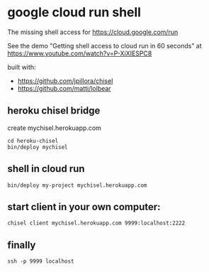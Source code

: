 # google cloud run shell

The missing shell access for https://cloud.google.com/run

See the demo "Getting shell access to cloud run in 60 seconds" at https://www.youtube.com/watch?v=P-XiXIESPC8

built with:

  - https://github.com/jpillora/chisel
  - https://github.com/matti/lolbear


## heroku chisel bridge

create mychisel.herokuapp.com

    cd heroku-chisel
    bin/deploy mychisel

## shell in cloud run

    bin/deploy my-project mychisel.herokuapp.com

## start client in your own computer:

    chisel client mychisel.herokuapp.com 9999:localhost:2222

## finally

    ssh -p 9999 localhost
